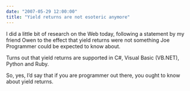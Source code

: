 ```yaml
---
date: "2007-05-29 12:00:00"
title: "Yield returns are not esoteric anymore"
---
```




I did a little bit of research on the Web today, following a statement by my friend Owen to the effect that yield returns were not something Joe Programmer could be expected to know about.

Turns out that yield returns are supported in C#, Visual Basic (VB.NET), Python and Ruby.

So, yes, I&rsquo;d say that if you are programmer out there, you ought to know about yield returns.

